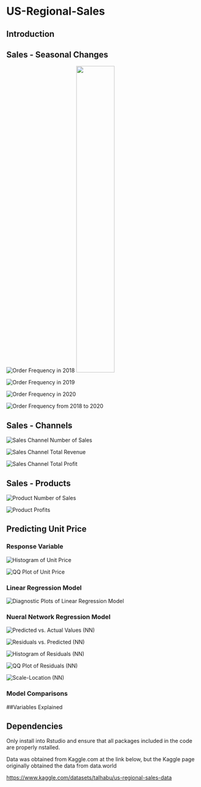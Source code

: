# US-Regional-Sales

## Introduction


## Sales - Seasonal Changes

![Order Frequency in 2018](https://github.com/konpayne/US-Regional-Sales/blob/main/Images/Order%20Frequency%20in%202018.png)
<img src="https://github.com/konpayne/US-Regional-Sales/blob/main/Images/Order%20Frequency%20in%202018.png" width=100 height=800>

![Order Frequency in 2019](https://github.com/konpayne/US-Regional-Sales/blob/main/Images/Order%20Frequency%20in%202019.png)

![Order Frequency in 2020](https://github.com/konpayne/US-Regional-Sales/blob/main/Images/Oder%20Frequency%20in%202020.png)

![Order Frequency from 2018 to 2020](https://github.com/konpayne/US-Regional-Sales/blob/main/Images/Order%20Frequency%20from%202018%20to%202020.png)

## Sales - Channels

![Sales Channel Number of Sales](https://github.com/konpayne/US-Regional-Sales/blob/main/Images/Sales%20Channel%20%23%20of%20Sales.png)

![Sales Channel Total Revenue](https://github.com/konpayne/US-Regional-Sales/blob/main/Images/Sales%20Channel%20Total%20Revenue.png)

![Sales Channel Total Profit](https://github.com/konpayne/US-Regional-Sales/blob/main/Images/Sales%20Channel%20Total%20Profit.png)

## Sales - Products

![Product Number of Sales](https://github.com/konpayne/US-Regional-Sales/blob/main/Images/Product%20%23%20of%20Sales.png)

![Product Profits](https://github.com/konpayne/US-Regional-Sales/blob/main/Images/Product%20Profit.png)

## Predicting Unit Price
### Response Variable 

![Histogram of Unit Price](https://github.com/konpayne/US-Regional-Sales/blob/main/Images/Histogram%20of%20Unit%20Price.png)

![QQ Plot of Unit Price](https://github.com/konpayne/US-Regional-Sales/blob/main/Images/QQ%20Plot%20of%20Unit%20Price.png)

### Linear Regression Model 

![Diagnostic Plots of Linear Regression Model](https://github.com/konpayne/US-Regional-Sales/blob/main/Images/Diagnostic%20Plots%20of%20Linear%20Regression%20Model%20-%20Reduced.png)

### Nueral Network Regression Model

![Predicted vs. Actual Values (NN)](https://github.com/konpayne/US-Regional-Sales/blob/main/Images/Predicted%20vs.%20Actual%20(NN).png)

![Residuals vs. Predicted (NN)](https://github.com/konpayne/US-Regional-Sales/blob/main/Images/Residuals%20vs.%20Predicted%20(NN).png)

![Histogram of Residuals (NN)](https://github.com/konpayne/US-Regional-Sales/blob/main/Images/Histogram%20of%20Residuals%20(NN).png)

![QQ Plot of Residuals (NN)](https://github.com/konpayne/US-Regional-Sales/blob/main/Images/QQ%20Plot%20of%20Residuals%20(NN).png)

![Scale-Location (NN)](https://github.com/konpayne/US-Regional-Sales/blob/main/Images/Scale-Location%20(NN).png)

### Model Comparisons


##Variables Explained



## Dependencies

Only install into Rstudio and ensure that all packages included in the code are properly nstalled. 

Data was obtained from Kaggle.com at the link below, but the Kaggle page originally obtained the data from data.world

https://www.kaggle.com/datasets/talhabu/us-regional-sales-data
